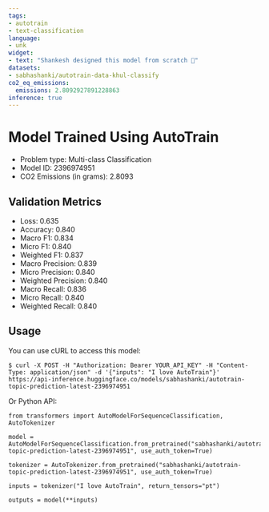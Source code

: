 ```yaml
---
tags:
- autotrain
- text-classification
language:
- unk
widget:
- text: "Shankesh designed this model from scratch 🤗"
datasets:
- sabhashanki/autotrain-data-khul-classify
co2_eq_emissions:
  emissions: 2.8092927891228863
inference: true
---
```


# Model Trained Using AutoTrain

- Problem type: Multi-class Classification
- Model ID: 2396974951
- CO2 Emissions (in grams): 2.8093

## Validation Metrics

- Loss: 0.635
- Accuracy: 0.840
- Macro F1: 0.834
- Micro F1: 0.840
- Weighted F1: 0.837
- Macro Precision: 0.839
- Micro Precision: 0.840
- Weighted Precision: 0.840
- Macro Recall: 0.836
- Micro Recall: 0.840
- Weighted Recall: 0.840


## Usage

You can use cURL to access this model:

```
$ curl -X POST -H "Authorization: Bearer YOUR_API_KEY" -H "Content-Type: application/json" -d '{"inputs": "I love AutoTrain"}' https://api-inference.huggingface.co/models/sabhashanki/autotrain-topic-prediction-latest-2396974951
```

Or Python API:

```
from transformers import AutoModelForSequenceClassification, AutoTokenizer

model = AutoModelForSequenceClassification.from_pretrained("sabhashanki/autotrain-topic-prediction-latest-2396974951", use_auth_token=True)

tokenizer = AutoTokenizer.from_pretrained("sabhashanki/autotrain-topic-prediction-latest-2396974951", use_auth_token=True)

inputs = tokenizer("I love AutoTrain", return_tensors="pt")

outputs = model(**inputs)
```